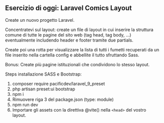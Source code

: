 ## Esercizio di oggi: Laravel Comics Layout

Create un nuovo progetto Laravel.

Concentratevi sul layout: create un file di layout in cui inserire la struttura comune di tutte le pagine del sito web (tag head, tag body, ...) eventualmente includendo header e footer tramite due partials.

Create poi una rotta per visualizzare la lista di tutti i fumetti recuperati da un file inserito nella cartella config e abbellite il tutto sfruttando Sass.

Bonus: Create più pagine istituzionali che condividono lo stesso layout.

Steps installazione SASS e Bootstrap:
1. composer require pacificdev/laravel_9_preset
2. php artisan preset:ui bootstrap
3. npm i
4. Rimuovere riga 3 del package.json (type: module)
5. npm run dev
6. Importare gli assets con la direttiva @vite() nella `<head>` del vostro layout.